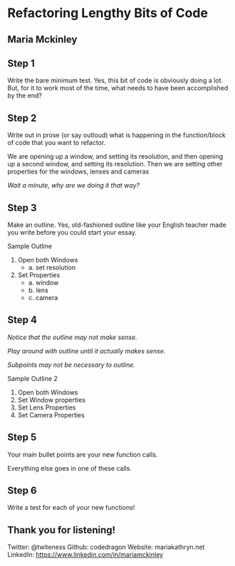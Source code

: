 # Refactoring Lengthy Bits of Code

## Maria Mckinley



## Step 1

Write the bare minimum test. Yes, this bit of code is obviously doing a lot. But, for it to work most of the time, what needs to have been accomplished by the end?



## Step 2

Write out in prose (or say outloud) what is happening in the function/block of code that you want to refactor.

We are opening up a window, and setting its resolution, and then opening up a second window, and setting its resolution. Then we are setting other properties for the windows, lenses and cameras<!-- .element: class="fragment" data-fragment-index="1" -->

_Wait a minute, why are we doing it that way?_<!-- .element: class="fragment" data-fragment-index="2" -->



## Step 3

Make an outline. Yes, old-fashioned outline like your English teacher made you write before you could start your essay.

Sample Outline<!-- .element: class="fragment" data-fragment-index="1" -->

1. Open both Windows<!-- .element: class="fragment" data-fragment-index="1" -->
   * a. set resolution<!-- .element: class="fragment" data-fragment-index="1" -->
2. Set Properties<!-- .element: class="fragment" data-fragment-index="1" -->
   * a. window<!-- .element: class="fragment" data-fragment-index="1" -->
   * b. lens<!-- .element: class="fragment" data-fragment-index="1" -->
   * c. camera<!-- .element: class="fragment" data-fragment-index="1" -->



## Step 4 

_Notice that the outline may not make sense._<!-- .element: class="fragment" data-fragment-index="1" -->

_Play around with outline until it actually makes sense._<!-- .element: class="fragment" data-fragment-index="2" -->

_Subpoints may not be necessary to outline._<!-- .element: class="fragment" data-fragment-index="3" -->

Sample Outline 2<!-- .element: class="fragment" data-fragment-index="4" -->

1. Open both Windows<!-- .element: class="fragment" data-fragment-index="4" -->
2. Set Window properties<!-- .element: class="fragment" data-fragment-index="4" -->
3. Set Lens Properties<!-- .element: class="fragment" data-fragment-index="4" -->
4. Set Camera Properties<!-- .element: class="fragment" data-fragment-index="4" -->



## Step 5

Your main bullet points are your new function calls.

Everything else goes in one of these calls.



## Step 6

Write a test for each of your new functions!



## Thank you for listening!

Twitter: @twiteness
Github: codedragon
Website: mariakathryn.net
LinkedIn: https://www.linkedin.com/in/mariamckinley
